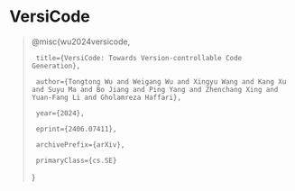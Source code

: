 # VersiCode


> @misc{wu2024versicode,
>
>      title={VersiCode: Towards Version-controllable Code Generation}, 
>    
>      author={Tongtong Wu and Weigang Wu and Xingyu Wang and Kang Xu and Suyu Ma and Bo Jiang and Ping Yang and Zhenchang Xing and Yuan-Fang Li and Gholamreza Haffari},
>
>      year={2024},
>
>      eprint={2406.07411},
>
>      archivePrefix={arXiv},
>
>      primaryClass={cs.SE}
>
>}
